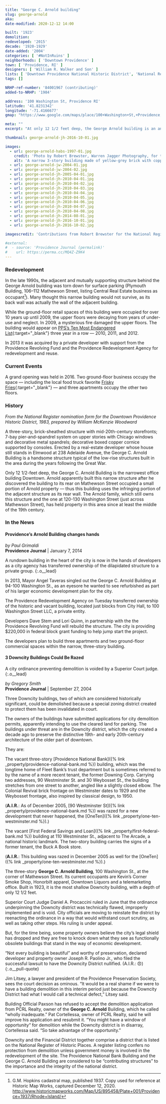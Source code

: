 ```yaml
---
title: "George C. Arnold building"
slug: george-arnold
aka: 
date-modified: 2020-12-12 14:00

built: '1923'
demolition: 
redeveloped: '2015'
decade: '1920-1929'
date-added: '2004'
categories: [ '#NotInRuins' ]
neighborhoods: [ 'Downtown Providence' ]
town: [ 'Providence, RI' ]
designers: [ 'William R. Walker and Son' ]
lists: [ 'Downtown Providence National Historic District', 'National Register of Historic Places' ]
tags: []

NRHP-ref-number: '84001967 (contributing)'
added-to-NRHP: '1984'

address: '100 Washington St, Providence RI'
latitude: '41.8231342'
longitude: '-71.4166677'
gmap: "https://www.google.com/maps/place/100+Washington+St,+Providence,+RI+02903/@41.8231342,-71.4166677,17z/data=!3m1!4b1!4m5!3m4!1s0x89e44513b0451c6d:0x52f156e2d5c68403!8m2!3d41.8231342!4d-71.414479"

meta: ""
excerpt: "At only 12 1/2 feet deep, the George Arnold building is an anomoly in the Downtown Historic District"

thumbnail: george-arnold-jh-2016-10-01.jpg

images:
  - url: george-arnold-habs-1997-01.jpg
    credit: 'Photo by Robert Brewster, Warren Jagger Photography, for the National Register as part of the Downtown Providence Historic District. Notice the building attached at the back which can barely be seen on the far right.'
    alt: 'A narrow 3-story building made of yellow-grey brick with copper accents. Seven bays wide with a central entrance bay, the facade occupies an entire city block but it only 12 and a half feet deep.'
  - url: george-arnold-jw-2004-01.jpg
  - url: george-arnold-jw-2004-02.jpg
  - url: george-arnold-jh-2005-04-01.jpg
  - url: george-arnold-jh-2010-04-01.jpg
  - url: george-arnold-jh-2010-04-02.jpg
  - url: george-arnold-jh-2010-04-03.jpg
  - url: george-arnold-jh-2010-04-04.jpg
  - url: george-arnold-jh-2010-04-05.jpg
  - url: george-arnold-jh-2010-04-06.jpg
  - url: george-arnold-jh-2010-04-07.jpg
  - url: george-arnold-jh-2010-04-08.jpg
  - url: george-arnold-jh-2014-08-01.jpg
  - url: george-arnold-jh-2016-10-01.jpg
  - url: george-arnold-jh-2016-10-02.jpg

imagescredit: 'Contributions from Robert Brewster for the National Register and Jonathan Winslow'

#external:
#  - source: 'Providence Journal (permalink)'
#    url: https://perma.cc/MQ4Z-Z9K4
---
```


### Redevelopment

In the late 1990s, the adjacent and mutually supporting structure behind the George Arnold building was torn down for surface parking (Plymouth Building, 106–112 Mathewson Street, listing Central Real Estate business as occupant[^1]). Many thought this narrow building would not survive, as its back wall was actually the wall of the adjacent building. 

[^1]: G.M. Hopkins cadastral map, published 1937. Copy used for reference at Historic Map Works, captured December 12, 2020. http://www.historicmapworks.com/Map/US/895458/Plate+001/Providence+1937/Rhode+Island/

While the ground-floor retail spaces of this building were occupied for over 10 years up until 2009, the upper floors were decaying from years of under-use and neglect. In 2009, a mysterious fire damaged the upper floors. The building would appear on [PPS’s Ten Most Endangered List](//guide.ppsri.org/property/george-c-arnold-building){:target="_blank"} three year in a row — 2010, 2011, and 2012. 

In 2013 it was acquired by a private developer with support from the Providence Revolving Fund and the Providence Redevelopment Agency for redevelopment and reuse. 


### Current Events

A grand opening was held in 2016. Two ground-floor business occupy the space — including the local food truck favorite [Frisky Fries](//www.friskiefries.com){:target="_blank"} — and three apartments occupy the other two floors.


### History

_From the National Register nomination form for the Downtown Providence Historic District, 1983, prepared by William McKenzie Woodward_

A three-story, brick-sheathed structure with mid-20th-century storefronts; 7-bay pier-and-spandrel system on upper stories with Chicago windows and decorative metal spandrels; decorative boxed copper cornice supported by consoles. Erected by a real-estate developer whose house still stands in Elmwood at 238 Adelaide Avenue, the George C. Arnold Building is a handsome structure typical of the low-rise structures built in the area during the years following the Great War. 

Only 12 1/2-feet deep, the George C. Arnold Building is the narrowest office building Downtown. Arnold apparently built this narrow structure after he discovered the building to its rear on Mathewson Street occupied a small portion of Arnold property — thus this building uses the infringing portion of the adjacent structure as its rear wall. The Arnold family, which still owns this structure and the one at 120-130 Washington Street (just across Mathewson Street), has held property in this area since at least the middle of the 19th century.


### In the News

#### Providence’s Arnold Building changes hands

_by Paul Grimaldi_  
**Providence Journal** | January 7, 2014   

A rundown building in the heart of the city is now in the hands of developers as a city agency has transferred ownership of the dilapidated structure to a private group.
{:.o__lead}

In 2013, Mayor Angel Taveras singled out the George C. Arnold Building at 94-100 Washington St., as an eyesore he wanted to see refurbished as part of his larger economic development plan for the city.

The Providence Redevelopment Agency on Tuesday transferred ownership of the historic and vacant building, located just blocks from City Hall, to 100 Washington Street LLC, a private entity.

Developers Dave Stem and Lori Quinn, in partnership with the the Providence Revolving Fund will rebuild the structure. The city is providing $220,000 in federal block grant funding to help jump start the project.

The developers plan to build three apartments and two ground-floor commercial spaces within the narrow, three-story building.


#### 3 Downcity Buildings Could Be Razed

A city ordinance preventing demolition is voided by a Superior Court judge.
{:.o__lead}

_by Gregory Smith_  
**Providence Journal** | September 27, 2004

Three Downcity buildings, two of which are considered historically significant, could be demolished because a special zoning district created to protect them has been invalidated in court.

The owners of the buildings have submitted applications for city demolition permits, apparently intending to use the cleared land for parking. The buildings under threat are in the Downcity district, which the city created a decade ago to preserve the distinctive 19th- and early 20th-century architecture of the older part of downtown.

They are:

The vacant three-story [Providence National Bank]({% link _property/providence-national-bank.md %}) building, which was the longtime home of Fleet Bank’s trust department but is sometimes referred to by the name of a more recent tenant, the former Downing Corp. Carrying two addresses, 90 Westminster St. and 30 Weybosset St., the building stretches from one street to another, angled like a slightly closed elbow. The Colonial Revival brick frontage on Westminster dates to 1929 and the Weybosset frontage, also inspired by classical design, to 1950. 

(**A.I.R.**: As of December 2005, [90 Westminster St]({% link _property/providence-national-bank.md %}) was razed for a new development that never happened, the [OneTen]({% link _property/one-ten-westminster.md %}).)

The vacant [First Federal Savings and Loan]({% link _property/first-federal-bank.md %}) building at 110 Westminster St., adjacent to The Arcade, a national historic landmark. The two-story building carries the signs of a former tenant, the Buck A Book store. 

(**A.I.R.**: This building was razed in December 2005 as well for the [OneTen]({% link _property/one-ten-westminster.md %}).)

The three-story **George C. Arnold Building**, 100 Washington St., at the corner of Mathewson Street. Its current occupants are Kevin’s Corner Smoke Shop, Honorbilt apparel, Downtown Liquors and a telemarketing office. Built in 1923, it is the most shallow Downcity building, with a depth of only 12 1/2 feet.

Superior Court Judge Daniel A. Procaccini ruled in June that the ordinance underpinning the Downcity district was technically flawed, improperly implemented and is void. City officials are moving to reinstate the district by reenacting the ordinance in a way that would withstand court scrutiny, as well as taking other steps. His ruling is under appeal.

But, for the time being, some property owners believe the city’s legal shield has dropped and they are free to knock down what they see as functionally obsolete buildings that stand in the way of economic development.

“Not every building is beautiful” and worthy of preservation, declared developer and property owner Joseph R. Paolino Jr., who filed the successful lawsuit to have the Downcity District nullified. (A.I.R.: 😠)
{:.o__pull-quote}

Jim Litsey, a lawyer and president of the Providence Preservation Society, sees the court decision as ominous. “It would be a real shame if we were to have a building demolition in this interim period just because the Downcity District had what I would call a technical defect,” Litsey said.

Building Official Paxson has refused to accept the demolition application from PCRL Realty, owner of the **George C. Arnold** Building, which he called “wholly inadequate.” Pat Cortellessa, owner of PCRL Realty, said he will improve his application and resubmit it. “You might have a window of opportunity“ for demolition while the Downcity district is in disarray, Cortellessa said. “So take advantage of the opportunity.”

Downcity and the Financial District together comprise a district that is listed on the National Register of Historic Places. A register listing confers no protection from demolition unless government money is involved in the redevelopment of the site. The Providence National Bank Building and the George C. Arnold Building are considered to be “contributing structures” to the importance and the integrity of the national district.
